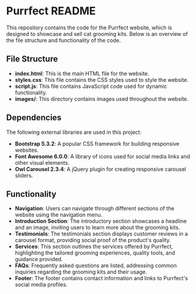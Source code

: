 # Purrfect README

This repository contains the code for the Purrfect website, which is designed to showcase and sell cat grooming kits. Below is an overview of the file structure and functionality of the code.

## File Structure

- **index.html**: This is the main HTML file for the website.
- **styles.css**: This file contains the CSS styles used to style the website.
- **script.js**: This file contains JavaScript code used for dynamic functionality.
- **images/**: This directory contains images used throughout the website.

## Dependencies

The following external libraries are used in this project:

- **Bootstrap 5.3.2**: A popular CSS framework for building responsive websites.
- **Font Awesome 6.0.0**: A library of icons used for social media links and other visual elements.
- **Owl Carousel 2.3.4**: A jQuery plugin for creating responsive carousel sliders.

## Functionality

- **Navigation**: Users can navigate through different sections of the website using the navigation menu.
- **Introduction Section**: The introductory section showcases a headline and an image, inviting users to learn more about the grooming kits.
- **Testimonials**: The testimonials section displays customer reviews in a carousel format, providing social proof of the product's quality.
- **Services**: This section outlines the services offered by Purrfect, highlighting the tailored grooming experiences, quality tools, and guidance provided.
- **FAQs**: Frequently asked questions are listed, addressing common inquiries regarding the grooming kits and their usage.
- **Footer**: The footer contains contact information and links to Purrfect's social media profiles.

